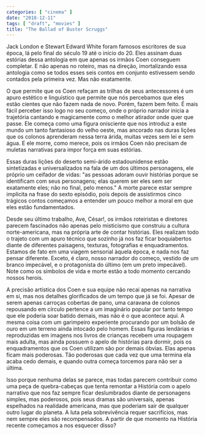 ```yaml
---
categories: [ "cinema" ]
date: "2018-12-11"
tags: [ "draft", "movies" ]
title: "The Ballad of Buster Scruggs"
---
```

Jack London e Stewart Edward White foram famosos escritores de sua
época, lá pelo final do século 19 até o início do 20. Eles assinam
duas estórias dessa antologia em que apenas os irmãos Coen conseguem
completar. E não apenas no roteiro, mas na direção, imortalizando
essa antologia como se todos esses seis contos em conjunto estivessem
sendo contados pela primeira vez. Mas não exatamente.

O que permite que os Coen refaçam as trilhas de seus antecessores é um
apuro estético e linguístico que permite que nós percebamos que eles
estão cientes que não fazem nada de novo. Porém, fazem bem feito. É
mais fácil perceber isso logo no seu começo, onde o próprio narrador
inicia a trajetória cantando e magicamente como o melhor atirador onde
quer que passe. Ele começa como uma figura onisciente que nos introduz
a este mundo um tanto fantasioso do velho oeste, mas ancorado nas duras
lições que os colonos aprenderam nessa terra árida, muitas vezes sem
lei e sem água. E ele morre, como merece, pois os irmãos Coen não
precisam de muletas narrativas para impor força em suas estórias.

Essas duras lições do deserto semi-árido estadounidense estão
sintetizadas e universalizados na fala de um dos últimos personagens,
ele próprio um ceifador de vidas: "as pessoas adoram ouvir histórias
porque se identificam com seus personagens; elas querem ser eles sem ser
exatamente eles; não no final, pelo menos." A morte parece estar sempre
implícita na frase do sexto episódio, pois depois de assistirmos cinco
trágicos contos começamos a entender um pouco melhor a moral em que
eles estão fundamentados.

Desde seu último trabalho, Ave, César!, os irmãos roteiristas e
diretores parecem fascinados não apenas pelo misticismo que construiu a
cultura norte-americana, mas na própria arte de contar histórias. Eles
realizam todo o trajeto com um apuro técnico que sozinho já nos faz
ficar boquiabertos diante de diferentes paisagens, texturas, fotografias
e enquadramentos. Estamos de fato em uma viagem sensorial àquela época,
e nada nos faz pensar diferente. Exceto, é claro, nosso narrador do
começo, vestido de um branco impecável, e o protagonista do último
(em um preto impecável). Note como os símbolos de vida e morte estão
a todo momento cercando nossos herois.

A precisão artística dos Coen e sua equipe não recai apenas na
narrativa em si, mas nos detalhes glorificados de um tempo que já se
foi. Apesar de serem apenas carroças cobertas de pano, uma caravana
de colonos repousando em círculo pertence a um imaginário popular
por tanto tempo que ele poderia soar batido demais, mas não é o que
acontece aqui. A mesma coisa com um garimpeiro experiente procurando por
um bolsão de ouro em um terreno ainda intocado pelo homem. Essas figuras
lendárias e reproduzidas em imagens nos livros de crianças recebem uma
roupagem mais adulta, mas ainda possuem o apelo de histórias para dormir,
pois os enquadramentos que os Coen utilizam são por demais óbvias. Elas
apenas ficam mais poderosas. Tão poderosas que cada vez que uma termina
ela acaba cedo demais, e quando outra começa torcemos para não ser a
última.

Isso porque nenhuma delas se parece, mas todas parecem contribuir como
uma peça de quebra-cabeças que tenta remontar a História com o apelo
narrativo que nos faz sempre ficar deslumbrados diante de personagens
simples, mas poderosos, pois seus dramas são universais, apenas
espelhados na realidade americana, mas que poderiam sair de qualquer
outro lugar do planeta. A luta pela sobrevivência requer sacrifícios,
mas nem sempre eles são recompensados. A partir de que momento na
História recente começamos a nos esquecer disso?
